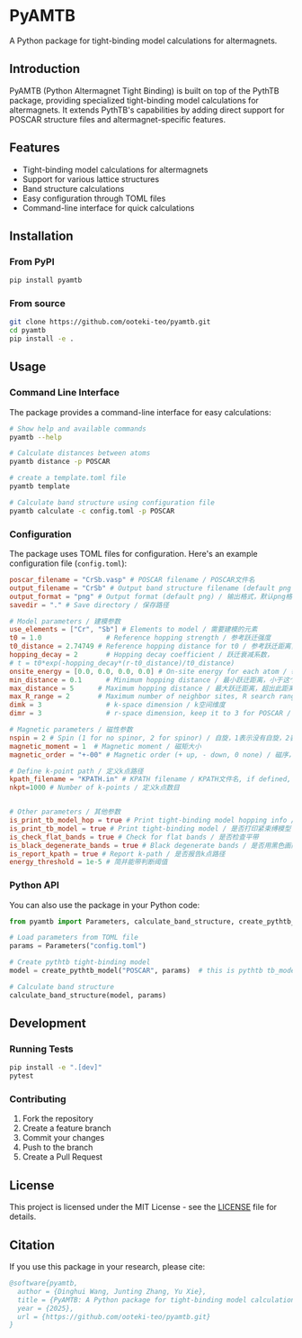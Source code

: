 # PyAMTB

A Python package for tight-binding model calculations for altermagnets.

## Introduction

PyAMTB (Python Altermagnet Tight Binding) is built on top of the PythTB package, providing specialized tight-binding model calculations for altermagnets. It extends PythTB's capabilities by adding direct support for POSCAR structure files and altermagnet-specific features.

## Features

- Tight-binding model calculations for altermagnets
- Support for various lattice structures
- Band structure calculations
- Easy configuration through TOML files
- Command-line interface for quick calculations

## Installation

### From PyPI

```bash
pip install pyamtb
```

### From source

```bash
git clone https://github.com/ooteki-teo/pyamtb.git
cd pyamtb
pip install -e .
```

## Usage

### Command Line Interface

The package provides a command-line interface for easy calculations:

```bash
# Show help and available commands
pyamtb --help

# Calculate distances between atoms
pyamtb distance -p POSCAR 

# create a template.toml file
pyamtb template 

# Calculate band structure using configuration file
pyamtb calculate -c config.toml -p POSCAR

```

### Configuration

The package uses TOML files for configuration. Here's an example configuration file (`config.toml`):

```toml
poscar_filename = "CrSb.vasp" # POSCAR filename / POSCAR文件名
output_filename = "CrSb" # Output band structure filename (default png format) / 输出能带图文件名，默认png格式
output_format = "png" # Output format (default png) / 输出格式，默认png格式
savedir = "." # Save directory / 保存路径

# Model parameters / 建模参数
use_elements = ["Cr", "Sb"] # Elements to model / 需要建模的元素
t0 = 1.0                # Reference hopping strength / 参考跃迁强度
t0_distance = 2.74749 # Reference hopping distance for t0 / 参考跃迁距离，指定t0的距离
hopping_decay = 2       # Hopping decay coefficient / 跃迁衰减系数，
# t = t0*exp(-hopping_decay*(r-t0_distance)/t0_distance)
onsite_energy = [0.0, 0.0, 0.0, 0.0] # On-site energy for each atom / 每个原子的在位能
min_distance = 0.1      # Minimum hopping distance / 最小跃迁距离，小于这个距离不考虑跃迁
max_distance = 5      # Maximum hopping distance / 最大跃迁距离，超出此距离不考虑跃迁
max_R_range = 2       # Maximum number of neighbor sites, R search range / 最大相邻格点数, R的搜寻范围
dimk = 3                # k-space dimension / k空间维度
dimr = 3                # r-space dimension, keep it to 3 for POSCAR / r空间维度， 一般不要改，因为POSCAR都是3维的

# Magnetic parameters / 磁性参数
nspin = 2 # Spin (1 for no spinor, 2 for spinor) / 自旋，1表示没有自旋，2表示有自旋
magnetic_moment = 1  # Magnetic moment / 磁矩大小
magnetic_order = "+-00" # Magnetic order (+ up, - down, 0 none) / 磁序，+表示向上，-表示向下，0表示没有磁性

# Define k-point path / 定义k点路径
kpath_filename = "KPATH.in" # KPATH filename / KPATH文件名, if defined, kpath and klabel will be ommited
nkpt=1000 # Number of k-points / 定义k点数目


# Other parameters / 其他参数
is_print_tb_model_hop = true # Print tight-binding model hopping info / 是否打印紧束缚模型信息
is_print_tb_model = true # Print tight-binding model / 是否打印紧束缚模型
is_check_flat_bands = true # Check for flat bands / 是否检查平带
is_black_degenerate_bands = true # Black degenerate bands / 是否用黑色画简并带
is_report_kpath = true # Report k-path / 是否报告k点路径
energy_threshold = 1e-5 # 简并能带判断阈值
```

### Python API

You can also use the package in your Python code:

```python
from pyamtb import Parameters, calculate_band_structure, create_pythtb_model

# Load parameters from TOML file
params = Parameters("config.toml")

# Create pythtb tight-binding model
model = create_pythtb_model("POSCAR", params)  # this is pythtb tb_model, you may use it for furthur study.

# Calculate band structure
calculate_band_structure(model, params)
```

## Development

### Running Tests

```bash
pip install -e ".[dev]"
pytest
```

### Contributing

1. Fork the repository
2. Create a feature branch
3. Commit your changes
4. Push to the branch
5. Create a Pull Request

## License

This project is licensed under the MIT License - see the [LICENSE](LICENSE) file for details.

## Citation

If you use this package in your research, please cite:

```bibtex
@software{pyamtb,
  author = {Dinghui Wang, Junting Zhang, Yu Xie},
  title = {PyAMTB: A Python package for tight-binding model calculations},
  year = {2025},
  url = {https://github.com/ooteki-teo/pyamtb.git}
}
``` 